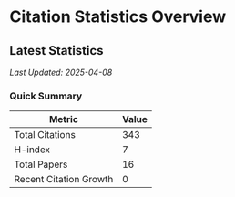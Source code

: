 # Citation Statistics Overview

## Latest Statistics
*Last Updated: 2025-04-08*

### Quick Summary
| Metric | Value |
| ------ | ----- |
| Total Citations | 343 |
| H-index | 7 |
| Total Papers | 16 |
| Recent Citation Growth | 0 |